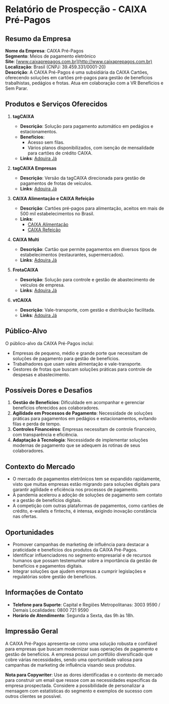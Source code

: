 # Relatório de Prospecção - CAIXA Pré-Pagos

## Resumo da Empresa
**Nome da Empresa**: CAIXA Pré-Pagos  
**Segmento**: Meios de pagamento eletrônico  
**Site**: [www.caixaprepagos.com.br](http://www.caixaprepagos.com.br)  
**Localização**: Brasil (CNPJ: 39.459.331/0001-20)  
**Descrição**: A CAIXA Pré-Pagos é uma subsidiária da CAIXA Cartões, oferecendo soluções em cartões pré-pagos para gestão de benefícios trabalhistas, pedágios e frotas. Atua em colaboração com a VR Benefícios e Sem Parar.

## Produtos e Serviços Oferecidos

1. **tagCAIXA**
   - **Descrição**: Solução para pagamento automático em pedágios e estacionamentos.
   - **Benefícios**:
     - Acesso sem filas.
     - Vários planos disponibilizados, com isenção de mensalidade para cartões de crédito CAIXA.
   - **Links**: [Adquira Já](https://tag.caixaprepagos.com.br/caixa-planos/?utm_source=sitecpp&utm_medium=homemenudeskpeca)

2. **tagCAIXA Empresas**
   - **Descrição**: Versão da tagCAIXA direcionada para gestão de pagamentos de frotas de veículos.
   - **Links**: [Adquira Já](https://www.caixaprepagos.com.br/tagcaixaempresas)

3. **CAIXA Alimentação e CAIXA Refeição**
   - **Descrição**: Cartões pré-pagos para alimentação, aceitos em mais de 500 mil estabelecimentos no Brasil.
   - **Links**: 
     - [CAIXA Alimentação](https://www.caixaprepagos.com.br/alimentacao)
     - [CAIXA Refeição](https://www.caixaprepagos.com.br/refeicao)

4. **CAIXA Multi**
   - **Descrição**: Cartão que permite pagamentos em diversos tipos de estabelecimentos (restaurantes, supermercados).
   - **Links**: [Adquira Já](https://www.caixaprepagos.com.br/multi)

5. **FrotaCAIXA**
   - **Descrição**: Solução para controle e gestão de abastecimento de veículos de empresa.
   - **Links**: [Adquira Já](https://www.caixaprepagos.com.br/frotas)

6. **vtCAIXA**
   - **Descrição**: Vale-transporte, com gestão e distribuição facilitada.
   - **Links**: [Adquira Já](https://www.caixaprepagos.com.br/vale-transporte)

## Público-Alvo
O público-alvo da CAIXA Pré-Pagos inclui:
- Empresas de pequeno, médio e grande porte que necessitam de soluções de pagamento para gestão de benefícios.
- Trabalhadores que usam vales alimentação e vale-transporte.
- Gestores de frotas que buscam soluções práticas para controle de despesas e abastecimento.

## Possíveis Dores e Desafios
1. **Gestão de Benefícios**: Dificuldade em acompanhar e gerenciar benefícios oferecidos aos colaboradores.
2. **Agilidade em Processos de Pagamento**: Necessidade de soluções práticas para pagamentos em pedágios e estacionamentos, evitando filas e perda de tempo.
3. **Controles Financeiros**: Empresas necessitam de controle financeiro, com transparência e eficiência.
4. **Adaptação à Tecnologia**: Necessidade de implementar soluções modernas de pagamento que se adequem às rotinas de seus colaboradores.

## Contexto do Mercado
- O mercado de pagamentos eletrônicos tem se expandido rapidamente, visto que muitas empresas estão migrando para soluções digitais para garantir agilidade e eficiência nos processos de pagamento.
- A pandemia acelerou a adoção de soluções de pagamento sem contato e a gestão de benefícios digitais.
- A competição com outras plataformas de pagamentos, como cartões de crédito, e-wallets e fintechs, é intensa, exigindo inovação constância nas ofertas.

## Oportunidades
- Promover campanhas de marketing de influência para destacar a praticidade e benefícios dos produtos da CAIXA Pré-Pagos.
- Identificar influenciadores no segmento empresarial e de recursos humanos que possam testemunhar sobre a importância da gestão de benefícios e pagamentos digitais.
- Integrar soluções que ajudem empresas a cumprir legislações e regulatórias sobre gestão de benefícios.

## Informações de Contato
- **Telefone para Suporte**: Capital e Regiões Metropolitanas: 3003 9590 / Demais Localidades: 0800 721 9590
- **Horário de Atendimento**: Segunda a Sexta, das 9h às 18h.

## Impressão Geral
A CAIXA Pré-Pagos apresenta-se como uma solução robusta e confiável para empresas que buscam modernizar suas operações de pagamento e gestão de benefícios. A empresa possui um portfólio diversificado que cobre várias necessidades, sendo uma oportunidade valiosa para campanhas de marketing de influência visando seus produtos. 

**Nota para Copywriter**: Use as dores identificadas e o contexto de mercado para construir um email que ressoe com as necessidades específicas da empresa prospectada. 
Considere a possibilidade de personalizar a mensagem com estatísticas do segmento e exemplos de sucesso com outros clientes se possível.